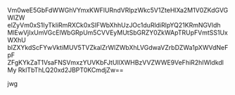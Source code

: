 Vm0weE5GbFdWWGhVYmxKWFlURndVRlpzWkc5V1ZteHlXa2M1V0ZKdGVGWlZW
elZyVm0xS1IyTkliRmRXCk0xSlFWbXhhUzJOc1duRldiRlpYQ21KRmNGVldh
MlEwVjIxUmVGcElWbGRpUm5CVVEyMUtSbGRZY0ZkWApTRUpFVmtSS1UxWXhU
blZXYkdScFYwVktiMUV5TVZkalZrWlZWbXhLVGdwaVZrbDZWa1pXWVdNeFpF
ZFgKYkZaT1VsaFNSVmxzYUVKbFJtUllXWHBzVVZWWE9VeFhiR2hIWldkdlMy
RklTbThLQ20xd2JBPT0KCmdjZw==

jwg